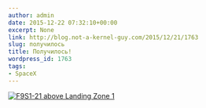 ```yaml
---
author: admin
date: 2015-12-22 07:32:10+00:00
excerpt: None
link: http://blog.not-a-kernel-guy.com/2015/12/21/1763
slug: получилось
title: Получилось!
wordpress_id: 1763
tags:
- SpaceX
---
```


[![F9S1-21 above Landing Zone 1](https://pbs.twimg.com/media/CWzUJbpUkAEBOtD.jpg)](https://twitter.com/SpaceX/status/679150903371304960)
